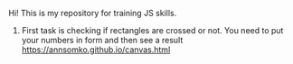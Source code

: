 Hi! This is my repository for training JS skills.
1) First task is checking if rectangles are crossed or not. You need to put your numbers in form and then see a result https://annsomko.github.io/canvas.html
